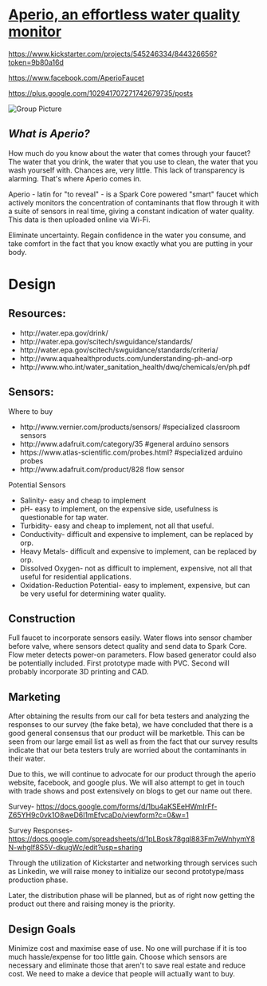 <h1><a href="www.aperiofaucet.net">Aperio, an effortless water quality monitor</a></h1>

https://www.kickstarter.com/projects/545246334/844326656?token=9b80a16d

https://www.facebook.com/AperioFaucet

https://plus.google.com/102941707271742679735/posts

![Group Picture](https://raw.github.com/mdiamond14/Aperio/master/public_html/group.png)

<h2><i>What is Aperio?</i></h2>

How much do you know about the water that comes through your faucet? The water that you drink, the water that you use to clean, the water that you wash yourself with. Chances are, very little. This lack of transparency is alarming. That's where Aperio comes in.

Aperio - latin for "to reveal" - is a Spark Core powered "smart" faucet which actively monitors the concentration of contaminants that flow through it with a suite of sensors in real time, giving a constant indication of water quality. This data is then uploaded online via Wi-Fi.

Eliminate uncertainty. Regain confidence in the water you consume, and take comfort in the fact that you know exactly what you are putting in your body.


<h1>Design</h1>

<h2>Resources:</h2>
<ul>
<li>http://water.epa.gov/drink/</li>
<li>http://water.epa.gov/scitech/swguidance/standards/</li>
<li>http://water.epa.gov/scitech/swguidance/standards/criteria/</li>
<li>http://www.aquahealthproducts.com/understanding-ph-and-orp</li>
<li>http://www.who.int/water_sanitation_health/dwq/chemicals/en/ph.pdf</li>
</ul>

<h2>Sensors:</h2>
Where to buy
<ul>
<li>http://www.vernier.com/products/sensors/ #specialized classroom sensors</li>
<li>http://www.adafruit.com/category/35 #general arduino sensors</li>
<li>https://www.atlas-scientific.com/probes.html? #specialized arduino probes</li>
<li>http://www.adafruit.com/product/828 flow sensor
</ul>
Potential Sensors
<ul>
<li>Salinity- 							easy and cheap to implement</li>
<li>pH- 									easy to implement, on the expensive side, usefulness is questionable for tap water.</li>
<li>Turbidity- 							easy and cheap to implement, not all that useful.</li>
<li>Conductivity- 						difficult and expensive to implement, can be replaced by orp.</li>
<li>Heavy Metals- 						difficult and expensive to implement, can be replaced by orp.</li>
<li>Dissolved Oxygen- 					not as difficult to implement, expensive, not all that useful for residential applications.</li>
<li>Oxidation-Reduction Potential- 		easy to implement, expensive, but can be very useful for determining water quality.</li>
</ul>

<h2>Construction</h2>
<p>Full faucet to incorporate sensors easily. Water flows into sensor chamber before valve, where sensors detect quality and send data to Spark Core. Flow meter detects power-on parameters. Flow based generator could also be potentially included. First prototype made with PVC. Second will probably incorporate 3D printing and CAD.</p>
<h2>Marketing</h2>
<p>After obtaining the results from our call for beta testers and analyzing the responses to our survey (the fake beta), we have concluded that
there is a good general consensus that our product will be marketble. This can be seen from our large email list as well as from the fact that our survey results indicate 
that our beta testers truly are worried about the contaminants in their water.

Due to this, we will continue to advocate for our product through the aperio website, facebook, and google plus. We will also attempt to get in touch with trade shows
and post extensively on blogs to get our name out there.

Survey- https://docs.google.com/forms/d/1bu4aKSEeHWmIrFf-Z65YH9c0vk1O8weD6l1mEfvcaDo/viewform?c=0&w=1

Survey Responses- https://docs.google.com/spreadsheets/d/1pLBosk78gql883Fm7eWnhymY8N-whglf8S5V-dkugWc/edit?usp=sharing

Through the utilization of Kickstarter and networking through services such as Linkedin, we will raise money to initialize our second prototype/mass production phase. 

Later, the distribution phase will be planned, but as of right now getting the product out there and raising money is the priority. </p>
<h2>Design Goals</h2>
<p>Minimize cost and maximise ease of use. No one will purchase if it is too much hassle/expense for too little gain. Choose which sensors are necessary and eliminate those that aren't to save real estate and reduce cost. We need to make a device that people will actually want to buy.</p>
